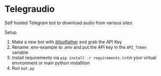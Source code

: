 # Telegraudio
Self hosted Telegram bot to download audio from various sites

Setup

1. Make a new bot with [@botfather](https://www.t.me/botfather) and grab the API Key
2. Rename .env-example to .env and put the API key in the `API_Token` variable
3. Install requirements via `pip install -r requirements.txt`in your virtual environment or main python installtion
4. Run `bot.py`
